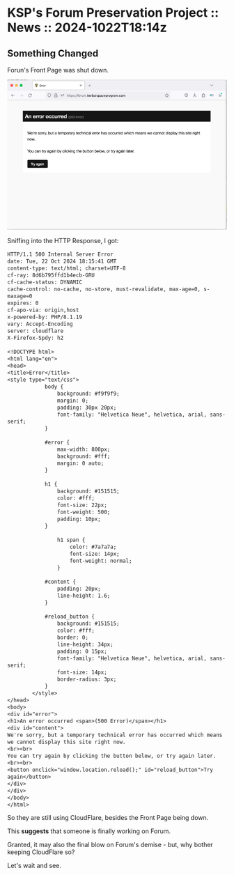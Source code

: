 # KSP's Forum Preservation Project :: News :: 2024-1022T18:14z

## Something Changed

Forun's Front Page was shut down.

![Forum Front Page](./22-18_Something-changed--image1.png)

Sniffing into the HTTP Response, I got:

```
HTTP/1.1 500 Internal Server Error
date: Tue, 22 Oct 2024 18:15:41 GMT
content-type: text/html; charset=UTF-8
cf-ray: 8d6b795ffd1b4ecb-GRU
cf-cache-status: DYNAMIC
cache-control: no-cache, no-store, must-revalidate, max-age=0, s-maxage=0
expires: 0
cf-apo-via: origin,host
x-powered-by: PHP/8.1.19
vary: Accept-Encoding
server: cloudflare
X-Firefox-Spdy: h2

<!DOCTYPE html>
<html lang="en">
<head>
<title>Error</title>
<style type="text/css">
			body {
				background: #f9f9f9;
				margin: 0;
				padding: 30px 20px;
				font-family: "Helvetica Neue", helvetica, arial, sans-serif;
			}

			#error {
				max-width: 800px;
				background: #fff;
				margin: 0 auto;
			}

			h1 {
				background: #151515;
				color: #fff;
				font-size: 22px;
				font-weight: 500;
				padding: 10px;
			}

				h1 span {
					color: #7a7a7a;
					font-size: 14px;
					font-weight: normal;
				}

			#content {
				padding: 20px;
				line-height: 1.6;
			}

			#reload_button {
				background: #151515;
				color: #fff;
				border: 0;
				line-height: 34px;
				padding: 0 15px;
				font-family: "Helvetica Neue", helvetica, arial, sans-serif;
				font-size: 14px;
				border-radius: 3px;
			}
		</style>
</head>
<body>
<div id="error">
<h1>An error occurred <span>(500 Error)</span></h1>
<div id="content">
We're sorry, but a temporary technical error has occurred which means we cannot display this site right now.
<br><br>
You can try again by clicking the button below, or try again later.
<br><br>
<button onclick="window.location.reload();" id="reload_button">Try again</button>
</div>
</div>
</body>
</html>
```

So they are still using CloudFlare, besides the Front Page being down.

This **suggests** that someone is finally working on Forum.

Granted, it may also the final blow on Forum's demise - but, why bother keeping CloudFlare so?

Let's wait and see.
